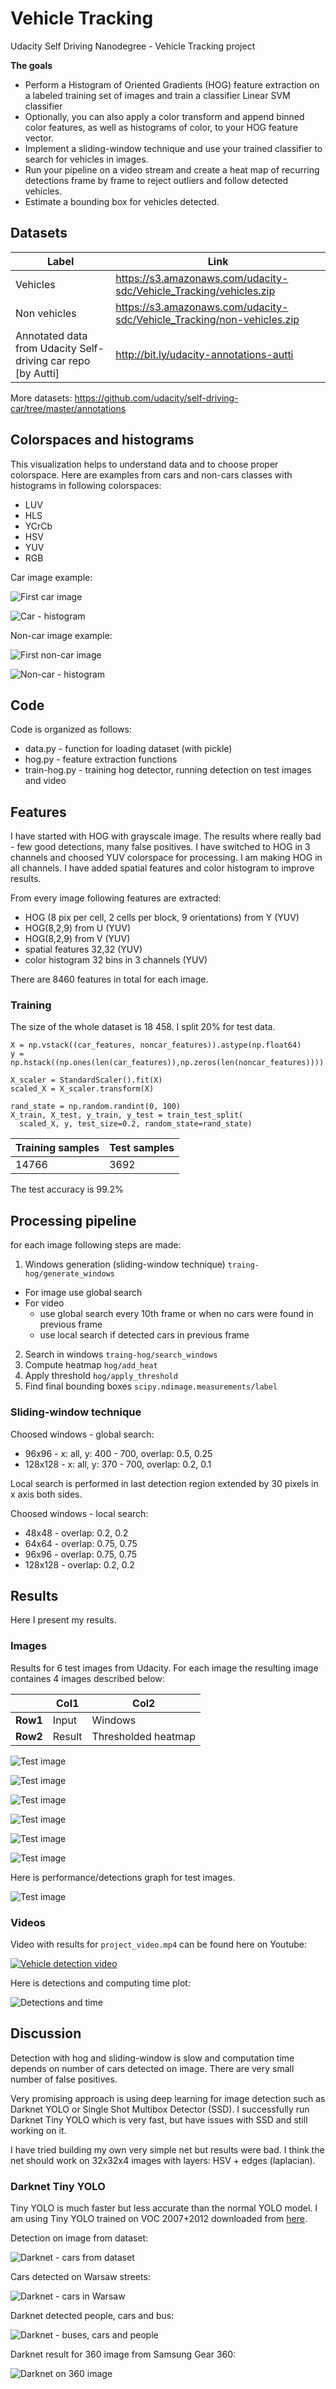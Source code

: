 # Vehicle Tracking
Udacity Self Driving Nanodegree - Vehicle Tracking project

**The goals**

- Perform a Histogram of Oriented Gradients (HOG) feature extraction on a labeled training set of images and train a classifier Linear SVM classifier
- Optionally, you can also apply a color transform and append binned color features, as well as histograms of color, to your HOG feature vector.
- Implement a sliding-window technique and use your trained classifier to search for vehicles in images.
- Run your pipeline on a video stream and create a heat map of recurring detections frame by frame to reject outliers and follow detected vehicles.
- Estimate a bounding box for vehicles detected.

## Datasets

|Label | Link|
|----- |---- |
|Vehicles | https://s3.amazonaws.com/udacity-sdc/Vehicle_Tracking/vehicles.zip |
|Non vehicles | https://s3.amazonaws.com/udacity-sdc/Vehicle_Tracking/non-vehicles.zip |
|Annotated data from Udacity Self-driving car repo [by Autti] | http://bit.ly/udacity-annotations-autti |

More datasets:
https://github.com/udacity/self-driving-car/tree/master/annotations

## Colorspaces and histograms

This visualization helps to understand data and to choose proper colorspace.
Here are examples from cars and non-cars classes with histograms in following colorspaces:
- LUV
- HLS
- YCrCb
- HSV
- YUV
- RGB


Car image example:

![First car image](images/car0.jpg)

![Car - histogram](images/car0-histogram.png)

Non-car image example:

![First non-car image](images/noncar0.jpg)

![Non-car - histogram](images/noncar0-histogram.png)

## Code

Code is organized as follows:
- data.py - function for loading dataset (with pickle)
- hog.py - feature extraction functions
- train-hog.py - training hog detector, running detection on test images and video

## Features

I have started with HOG with grayscale image. The results where really bad - few good detections, many false positives.
I have switched to HOG in 3 channels and choosed YUV colorspace for processing. I am making HOG in all channels. I have added spatial features and color histogram to improve results.

From every image following features are extracted:
- HOG (8 pix per cell, 2 cells per block, 9 orientations) from Y (YUV)
- HOG(8,2,9) from U (YUV)
- HOG(8,2,9) from V (YUV)
- spatial features 32,32 (YUV)
- color histogram 32 bins in 3 channels (YUV)

There are 8460 features in total for each image.

### Training

The size of the whole dataset is 18 458. I split 20% for test data.

```
X = np.vstack((car_features, noncar_features)).astype(np.float64)
y = np.hstack((np.ones(len(car_features)),np.zeros(len(noncar_features))))

X_scaler = StandardScaler().fit(X)
scaled_X = X_scaler.transform(X)

rand_state = np.random.randint(0, 100)
X_train, X_test, y_train, y_test = train_test_split(
  scaled_X, y, test_size=0.2, random_state=rand_state)
```

|Training samples | Test samples|
|-----------------|-------------|
|     14766       |    3692     |

The test accuracy is 99.2%

## Processing pipeline

for each image following steps are made:
1. Windows generation (sliding-window technique) `traing-hog/generate_windows`
  - For image use global search
  - For video
    - use global search every 10th frame or when no cars were found in previous frame
    - use local search if detected cars in previous frame
2. Search in windows `traing-hog/search_windows`
3. Compute heatmap `hog/add_heat`
4. Apply threshold `hog/apply_threshold`
5. Find final bounding boxes `scipy.ndimage.measurements/label`

### Sliding-window technique

Choosed windows - global search:
- 96x96   - x: all, y: 400 - 700, overlap: 0.5, 0.25
- 128x128 - x: all, y: 370 - 700, overlap: 0.2, 0.1

Local search is performed in last detection region extended by 30 pixels in x axis both sides.

Choosed windows - local search:
- 48x48   - overlap: 0.2,  0.2
- 64x64   - overlap: 0.75, 0.75
- 96x96   - overlap: 0.75, 0.75
- 128x128 - overlap: 0.2, 0.2

## Results

Here I present my results.

### Images

Results for 6 test images from Udacity. For each image the resulting image containes 4 images described below:

|     | Col1 | Col2 |
|---- |----  |  ----|
| **Row1** | Input| Windows|
| **Row2** | Result|Thresholded heatmap|

![Test image](images/test1.jpg)

![Test image](images/test2.jpg)

![Test image](images/test3.jpg)

![Test image](images/test4.jpg)

![Test image](images/test5.jpg)

![Test image](images/test6.jpg)

Here is performance/detections graph for test images.

![Test image](images/img-det.png)

### Videos

Video with results for `project_video.mp4` can be found here on Youtube:

[![Vehicle detection video](https://img.youtube.com/vi/05MwNP6AQ7w/0.jpg)](https://youtu.be/05MwNP6AQ7w "Vehicle detection video")

Here is detections and computing time plot:

![Detections and time](images/detections.png)

## Discussion

Detection with hog and sliding-window is slow and computation time depends on number of cars detected on image. There are very small number of false positives.

Very promising approach is using deep learning for image detection such as Darknet YOLO or Single Shot Multibox Detector (SSD). I successfully run Darknet Tiny YOLO which is very fast, but have issues with SSD and still working on it.

I have tried building my own very simple net but results were bad. I think the net should work on 32x32x4 images with layers: HSV + edges (laplacian).

### Darknet Tiny YOLO

Tiny YOLO is much faster but less accurate than the normal YOLO model. I am using Tiny YOLO trained on VOC 2007+2012 downloaded from [here](https://pjreddie.com/darknet/yolo/).

Detection on image from dataset:

![Darknet - cars from dataset](images/darknet-tiny-yolo-voc-0.15th.jpg)

Cars detected on Warsaw streets:

![Darknet - cars in Warsaw](images/warsaw-darknet-yolo-voc.jpg)

Darknet detected people, cars and bus:

![Darknet - buses, cars and people](images/warsaw-person-bus-darknet-yolo-voc.jpg)

Darknet result for 360 image from Samsung Gear 360:

![Darknet on 360 image](images/warsaw-360-darknet-yolo-voc.jpg)
